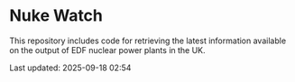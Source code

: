 # Nuke Watch

This repository includes code for retrieving the latest information available on the output of EDF nuclear power plants in the UK.

Last updated: 2025-09-18 02:54